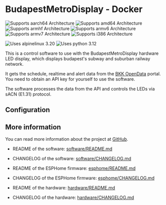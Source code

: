 # BudapestMetroDisplay - Docker

![Supports aarch64 Architecture][aarch64-shield]
![Supports amd64 Architecture][amd64-shield]
![Supports armhf Architecture][armhf-shield]
![Supports armv6 Architecture][armv6-shield]
![Supports armv7 Architecture][armv7-shield]
![Supports i386 Architecture][i386-shield]

[aarch64-shield]: https://img.shields.io/badge/aarch64-yes-green.svg
[amd64-shield]: https://img.shields.io/badge/amd64-yes-green.svg
[armhf-shield]: https://img.shields.io/badge/armhf-yes-green.svg
[armv6-shield]: https://img.shields.io/badge/armv6-yes-green.svg
[armv7-shield]: https://img.shields.io/badge/armv7-yes-green.svg
[i386-shield]: https://img.shields.io/badge/i386-yes-green.svg

![Uses alpinelinux 3.20](https://img.shields.io/badge/alpine-3.20-blue?logo=alpinelinux)
![Uses python 3.12](https://img.shields.io/badge/python-3.12-blue?logo=python)


This is a control software to use with the BudapestMetroDisplay
hardware LED display, which displays budapest's subway and
suburban railway network.

It gets the schedule, realtime and alert data from the
[BKK OpenData](https://opendata.bkk.hu/home) portal.
You need to obtain an API key for yourself to use the software.

The software processes the data from the API and controls the LEDs
via sACN (E1.31) protocol.

## Configuration



## More information

You can read more information about the project at [GitHub](https://github.com/denes44/BudapestMetroDisplay).

- README of the software: [software/README.md](https://github.com/denes44/BudapestMetroDisplay/blob/main/software/README.md)
- CHANGELOG of the software: [software/CHANGELOG.md](https://github.com/denes44/BudapestMetroDisplay/blob/main/software/CHANGELOG.md)
 
- README of the ESPHome firmware: [esphome/README.md](https://github.com/denes44/BudapestMetroDisplay/blob/main/esphome/README.md)
- CHANGELOG of the ESPHome firmware: [esphome/CHANGELOG.md](https://github.com/denes44/BudapestMetroDisplay/blob/main/esphome/CHANGELOG.md)
 
- README of the hardware: [hardware/README.md](https://github.com/denes44/BudapestMetroDisplay/blob/main/hardware/README.md)
- CHANGELOG of the hardware: [hardware/CHANGELOG.md](https://github.com/denes44/BudapestMetroDisplay/blob/main/hardware/CHANGELOG.md)
